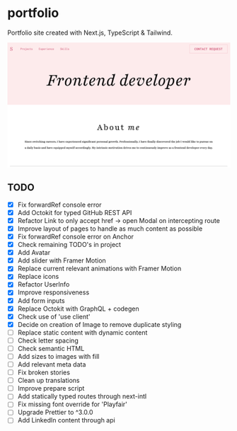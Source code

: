 # portfolio

Portfolio site created with Next.js, TypeScript & Tailwind.

![Screenshot of project](https://raw.githubusercontent.com/slvstr-dev/portfolio/master/screenshot.png)

## TODO

- [x] Fix forwardRef console error
- [x] Add Octokit for typed GitHub REST API
- [x] Refactor Link to only accept href -> open Modal on intercepting route
- [x] Improve layout of pages to handle as much content as possible
- [x] Fix forwardRef console error on Anchor
- [x] Check remaining TODO's in project
- [x] Add Avatar
- [x] Add slider with Framer Motion
- [x] Replace current relevant animations with Framer Motion
- [x] Replace icons
- [x] Refactor UserInfo
- [x] Improve responsiveness
- [x] Add form inputs
- [x] Replace Octokit with GraphQL + codegen
- [x] Check use of 'use client'
- [x] Decide on creation of Image to remove duplicate styling
- [ ] Replace static content with dynamic content
- [ ] Check letter spacing
- [ ] Check semantic HTML
- [ ] Add sizes to images with fill
- [ ] Add relevant meta data
- [ ] Fix broken stories
- [ ] Clean up translations
- [ ] Improve prepare script
- [ ] Add statically typed routes through next-intl
- [ ] Fix missing font override for 'Playfair'
- [ ] Upgrade Prettier to ^3.0.0
- [ ] Add LinkedIn content through api
